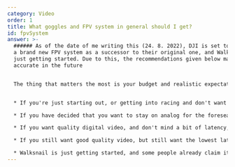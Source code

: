 ```yaml
---
category: Video
order: 1
title: What goggles and FPV system in general should I get?
id: fpvSystem
answer: >-
  ###### As of the date of me writing this (24. 8. 2022), DJI is set to release
  a brand new FPV system as a successor to their original one, and Walksnail is
  just getting started. Due to this, the recommendations given below may not be
  accurate in the future


  The thing that matters the most is your budget and realistic expectations. You can get decent analog goggles as cheap as $80, but most digital systems start at over $400 just for the goggles, and then you still need an expensive camera + VTX along with it. Analog may seem low quality, but unless you really cheap out, it shouldn't bother you much


  * If you're just starting out, or getting into racing and don't want to spend much, you can get some cheaper analog goggles like the Eachine EV800D, or Skyzone Cobra S/X. They still provide all the needed features without being too expensive

  * If you have decided that you want to stay on analog for the foreseable future, or want to use a digital VRX like HDZero, you might want to get a good pair of slimline goggles. Fatshark Attitude V6, Skyzone 02o, and Eachine EV300o (just skyzone goggles re-branded) at the lower end, Skyzone 04L/04X, Orqa FPV.one goggles at the top end

  * If you want quality digital video, and don't mind a bit of latency, without question go to DJI Digital. They have some drawbacks, like a hard limit on the range (~13.5km IIRC), and limited support for Betaflight OSD, but both of these can be fixed with semi-official or unofficial firmware fixes for both Betaflight and the goggles themselves

  * If you still want good quality video, but still want the lowest latency, HDZero is the best option. The way the system works makes the video fall off much closer to analog than other digital systems, and since the video isn't compressed, you get very low latency as well

  * Walksnail is just getting started, and some people already claim it is comparable to, or better than DJI in some ways. But for other people (as of the time of writing, see above) it's supposedly unusable. Right now my only suggestion is to only buy it if you are willing to actively test and update the system with some bugs along the way
---
```

